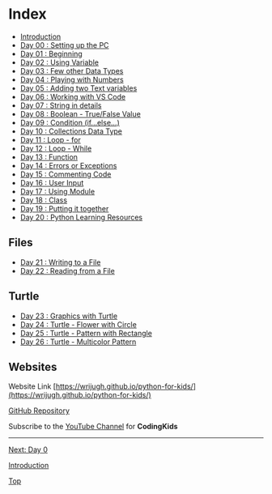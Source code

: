 # Index

- [Introduction](00-anIntro.md)
- [Day 00 : Setting up the PC](00-day00.md)
- [Day 01 : Beginning](01-day01.md)
- [Day 02 : Using Variable](02-day02.md)
- [Day 03 : Few other Data Types](03-day03.md)
- [Day 04 : Playing with Numbers](04-day04.md)
- [Day 05 : Adding two Text variables](05-day05.md)
- [Day 06 : Working with VS Code](06-day06.md)
- [Day 07 : String in details](07-day07.md)
- [Day 08 : Boolean - True/False Value](08-day08.md)
- [Day 09 : Condition (if...else...)](09-day09.md)
- [Day 10 : Collections Data Type](10-day10.md)
- [Day 11 : Loop - for](11-day11.md)
- [Day 12 : Loop - While](12-day12.md)
- [Day 13 : Function](13-day13.md)
- [Day 14 : Errors or Exceptions](14-day14.md)
- [Day 15 : Commenting Code](15-day15.md)
- [Day 16 : User Input](16-day16.md)
- [Day 17 : Using Module](17-day17.md)
- [Day 18 : Class](18-day18.md)
- [Day 19 : Putting it together](19-day19.md)
- [Day 20 : Python Learning Resources](20-day20.md)

## Files
 - [Day 21 : Writing to a File](21-day21.md)
 - [Day 22 : Reading from a File](22-day22.md)
## Turtle
 - [Day 23 : Graphics with Turtle](23-day23.md)
 - [Day 24 : Turtle - Flower with Circle](24-day24.md)
 - [Day 25 : Turtle - Pattern with Rectangle](25-day25.md)
 - [Day 26 : Turtle - Multicolor Pattern](26-day26.md)
  
<!--
    Class 
    Putting it together by making a calc -->

## Websites

Website Link [https://wrijugh.github.io/python-for-kids/](https://wrijugh.github.io/python-for-kids/)

[GitHub Repository](https://github.com/wrijugh/python-for-kids)

Subscribe to the [YouTube Channel](https://www.youtube.com/playlist?list=PLH60I37xI-jmDGHF1S_2ld5Gb7x0tP0Fp) for **CodingKids**

---

[Next: Day 0](00-day00.md)

[Introduction](00-anIntro.md)

[Top](#index)
